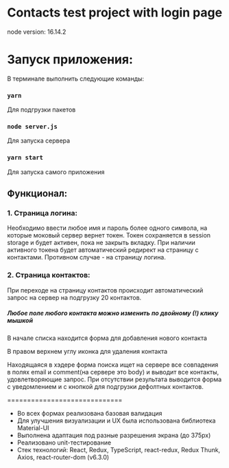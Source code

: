 # Contacts test project with login page

node version: 16.14.2

# Запуск приложения:

В терминале выполнить следующие команды:
### `yarn`
Для подгрузки пакетов
### `node server.js`
Для запуска  сервера
### `yarn start`
Для запуска самого приложения

## Функционал:

### 1. Страница логина:
Необходимо ввести любое имя и пароль более одного символа, на которые моковый сервер вернет токен. Токен сохраняется в session storage и будет активен, пока не закрыть вкладку. При наличии активного токена будет автоматический редирект на страницу с контактами. Противном случае - на страницу логина.
### 2. Страница контактов:
При переходе на страницу контактов происходит автоматический запрос на сервер на подгрузку 20 контактов.

##### Любое поле любого контакта можно изменить по **_двойному_** (!) **_клику мышкой_**

В начале списка находится форма для добавления нового контакта

В правом верхнем углу иконка для удаления контакта

Находящаяся в хэдере форма поиска ищет на сервере все совпадения в полях email и comment(на сервере это body) и выводит все контакты, удовлетворяющие запрос. При отсутствии результата выводится форма с уведомлением и с кнопкой для подгрузки дефолтных контактов.

=============================
* Во всех формах реализована базовая валидация
* Для улучшения визуализации и UX была использована библиотека Material-UI
* Выполнена адаптация под разные разрешения экрана (до 375px)
* Реализовано unit-тестирование
* Стек технологий: React, Redux, TypeScript, react-redux, Redux Thunk, Axios, react-router-dom (v6.3.0)






